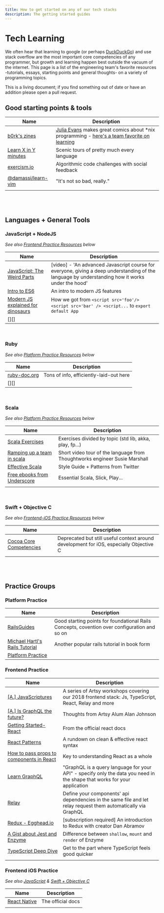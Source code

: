 ```yaml
---
title: How to get started on any of our tech stacks
description: The getting started guides
---
```


# Tech Learning

We often hear that learning to google (or perhaps [DuckDuckGo](www.duckduckgo.com)) and use stack overflow are the
most important core competencies of any programmer, but growth and learning happen best outside the vacuum of the
internet. This page is a list of the engineering team's favorite resources -tutorials, essays, starting points and
general thoughts- on a variety of programming topics.

This is a living document; if you find something out of date or have an addition please open a pull request.

## Good starting points & tools

| Name                                 | Description                                                                                                                                                    |
| ------------------------------------ | -------------------------------------------------------------------------------------------------------------------------------------------------------------- |
| [b0rk's zines][zines]                | [Julia Evans](https://www.twitter.com/b0rk) makes great comics about \*nix programming - [here's a team favorite on learning](https://jvns.ca/wizard-zine.pdf) |
| [Learn X in Y minutes][learn_x_in_y] | Scenic tours of pretty much every language                                                                                                                     |
| [exercism.io][]                      | Algorithmic code challenges with social feedback                                                                                                               |
| [@damassi/learn-vim][learn_vim]      | "It's not so bad, really."                                                                                                                                     |
| []()                                 |                                                                                                                                                                |

## &nbsp;

## Languages + General Tools

### JavaScript + NodeJS

_See also [Frontend Practice Resources](#frontend-practice) below_

| Name                                       | Description                                                                                                                                      |
| ------------------------------------------ | ------------------------------------------------------------------------------------------------------------------------------------------------ |
| [JavaScript: The Weird Parts][js_weird]    | [video] - 'An advanced Javascript course for everyone, giving a deep understanding of the language by understanding how it works under the hood' |
| [Intro to ES6][es6]                        | An intro to modern JS features                                                                                                                   |
| [Modern JS explained for dinosaurs][dinos] | How we got from `<script src='foo'/> <script src='bar' /> <script...` to `export default App`                                                    |
| [][]                                       |                                                                                                                                                  |

&nbsp;

### Ruby

_See also [Platform Practice Resources](#platform-practice) below_

| Name                 | Description                             |
| -------------------- | --------------------------------------- |
| [ruby-doc.org][rdoc] | Tons of info, efficiently-laid-out here |
| [][]                 |                                         |

<!--
&nbsp;
### Elixir
*See also [Platform Practice Resources](#platform-practice) below*
| Name | Description |
| -- | -- |
| []() |  |
-->

&nbsp;

### Scala

_See also [Platform Practice Resources](#platform-practice) below_

| Name                                        | Description                                                                |
| ------------------------------------------- | -------------------------------------------------------------------------- |
| [Scala Exercises][scala_exercises]          | Exercises divided by topic (std lib, akka, play, fp...)                    |
| [Ramping up a team in scala][ramping_scala] | Short video tour of the language from Thoughtworks engineer Susie Marshall |
| [Effective Scala][effective_scala]          | Style Guide + Patterns from Twitter                                        |
| [Free ebooks from Underscore][underscore]   | Essential Scala, Slick, Play...                                            |
| []()                                        |                                                                            |

&nbsp;

### Swift + Objective C

_See also [Frontend-iOS Practice Resources](#frontend-ios-practice) below_

| Name                             | Description                                                                            |
| -------------------------------- | -------------------------------------------------------------------------------------- |
| [Cocoa Core Competencies][cocoa] | Deprecated but still useful context around development for iOS, especially Objective C |
| []()                             |                                                                                        |

## &nbsp;

## Practice Groups

### Platform Practice

| Name                                         | Description                                                                                  |
| -------------------------------------------- | -------------------------------------------------------------------------------------------- |
| [RailsGuides][railsguides]                   | Good starting points for foundational Rails Concepts, covention over configuration and so on |
| [Michael Hartl's Rails Tutorial][rails_tuts] | Another popular rails tutorial in book form                                                  |
| [Platform Practice][plat]                    |                                                                                              |

### Frontend Practice

| Name                                              | Description                                                                                                              |
| ------------------------------------------------- | ------------------------------------------------------------------------------------------------------------------------ |
| [[A.] JavaScriptures][javascriptures]             | A series of Artsy workshops covering our 2018 frontend stack: Js, TypeScript, React, Relay and more                      |
| [[A.] Is GraphQL the future?][is_graphql]         | Thoughts from Artsy Alum Alan Johnson                                                                                    |
| [Getting Started- React][getting_started_react]   | From the official react docs                                                                                             |
| [React Patterns][react_patterns]                  | A rundown on clean & effective react syntax                                                                              |
| [How to pass props to components in React][props] | Key to understanding React as a whole                                                                                    |
| [Learn GraphQL][learn_gql]                        | "GraphQL is a query language for your API" - specify only the data you need in the shape that works for your application |
| [Relay][relay]                                    | Define your components' api dependencies in the same file and let relay request them automatically via GraphQL           |
| [Redux - Egghead.io][redux_egghead]               | [subscription required] An introduction to Redux with creator Dan Abramov                                                |
| [A Gist about Jest and Enzyme][jest_enz]          | Difference between `shallow`, `mount` and `render` of Enzyme                                                             |
| [TypeScript Deep Dive][ts_dive]                   | Get to the part where TypeScript feels good quicker                                                                      |
| []()                                              |                                                                                                                          |

### Frontend iOS Practice

_See also [JavaScript](#javascript-+-nodejs) & [Swift + Objective C](#swift-+-objective-c)_

| Name               | Description       |
| ------------------ | ----------------- |
| [React Native][rn] | The official docs |
| []()               |                   |

<!--
  ## MORE: Papers we love? Computer Science Topics? Emotional Intelligence x tech? ...
-->

[zines]: https://jvns.ca/zines
[learn_x_in_y]: https://learnxinyminutes.com/
[learn_vim]: https://github.com/damassi/learn-vim
[exercism.io]: https://exercism.io
[js_weird]: https://youtu.be/Bv_5Zv5c-Ts
[es6]: https://medium.com/sons-of-javascript/javascript-an-introduction-to-es6-1819d0d89a0f
[dinos]: https://medium.com/the-node-js-collection/modern-javascript-explained-for-dinosaurs-f695e9747b70
[rdoc]: https://ruby-doc.org/core-2.5.1/
[scala_exercises]: https://www.scala-exercises.org/
[ramping_scala]: https://www.thoughtworks.com/talks/scala-the-good-parts-how-to-ramp-up-a-team-in-scala
[effective_scala]: https://twitter.github.io/effectivescala
[underscore]: https://underscore.io/training
[cocoa]: https://developer.apple.com/library/archive/documentation/General/Conceptual/DevPedia-CocoaCore/Cocoa.html
[railsguides]: https://guides.rubyonrails.org
[rails_tuts]: https://www.railstutorial.org/book
[plat]: /practices/platform.md
[javascriptures]: https://artsy.github.io/series/javascriptures
[is_graphql]: https://artsy.github.io/blog/2018/05/08/is-graphql-the-future
[getting_started_react]: https://reactjs.org/docs/getting-started.html
[react_patterns]: https://reactpatterns.com
[props]: https://www.robinwieruch.de/react-pass-props-to-component
[learn_gql]: https://graphql.org/learn
[relay]: https://auth0.com/blog/getting-started-with-relay/
[redux_egghead]: https://egghead.io/lessons/react-redux-the-single-immutable-state-tree
[jest_enz]: https://gist.github.com/fokusferit/e4558d384e4e9cab95d04e5f35d4f913
[ts_dive]: https://basarat.gitbooks.io/typescript
[rn]: https://facebook.github.io/react-native
